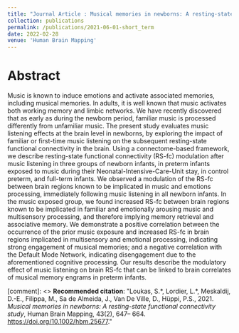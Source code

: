```yaml
---
title: "Journal Article : Musical memories in newborns: A resting-state functional connectivity study"
collection: publications
permalink: /publications/2021-06-01-short_term
date: 2022-02-28
venue: 'Human Brain Mapping'
---
```


# Abstract
Music is known to induce emotions and activate associated memories, including musical memories. In adults, it is well known that music activates both working memory and limbic networks. We have recently discovered that as early as during the newborn period, familiar music is processed differently from unfamiliar music. The present study evaluates music listening effects at the brain level in newborns, by exploring the impact of familiar or first-time music listening on the subsequent resting-state functional connectivity in the brain. Using a connectome-based framework, we describe resting-state functional connectivity (RS-fc) modulation after music listening in three groups of newborn infants, in preterm infants exposed to music during their Neonatal-Intensive-Care-Unit stay, in control preterm, and full-term infants. We observed a modulation of the RS-fc between brain regions known to be implicated in music and emotions processing, immediately following music listening in all newborn infants. In the music exposed group, we found increased RS-fc between brain regions known to be implicated in familiar and emotionally arousing music and multisensory processing, and therefore implying memory retrieval and associative memory. We demonstrate a positive correlation between the occurrence of the prior music exposure and increased RS-fc in brain regions implicated in multisensory and emotional processing, indicating strong engagement of musical memories; and a negative correlation with the Default Mode Network, indicating disengagement due to the aforementioned cognitive processing. Our results describe the modulatory effect of music listening on brain RS-fc that can be linked to brain correlates of musical memory engrams in preterm infants.

[comment]: <> **Recommended citation**: "Loukas, S.\*, Lordier, L.\*, Meskaldij, D.-E., Filippa, M., Sa de Almeida, J., Van De Ville, D., Hüppi, P.S., 2021. *Musical memories in newborns: A resting-state functional connectivity study*, Human Brain Mapping, 43(2), 647– 664. https://doi.org/10.1002/hbm.25677."